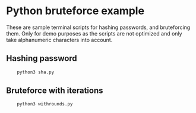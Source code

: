 # Python bruteforce example

These are sample terminal scripts for hashing passwords, and bruteforcing them.
Only for demo purposes as the scripts are not optimized and only take alphanumeric characters into account.


## Hashing password

```py
    python3 sha.py

```

## Bruteforce with iterations

```py
    python3 withrounds.py
```